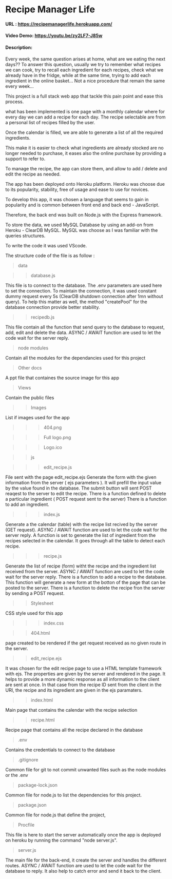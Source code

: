 # Recipe Manager Life

#### URL : https://recipemanagerlife.herokuapp.com/

#### Video Demo:  https://youtu.be/zy2LF7-J85w

#### Description:

Every week, the same question arises at home, what are we eating the next days?? To answer this question, usually we try to remember what recipes we can cook, try to recall each ingredient for each recipes, check what we already have in the fridge, while at the same time, trying to add each ingredient in the online basket... Not a nice procedure that remain the same every week...

This project is a full stack web app that tackle this pain point and ease this process.

what has been implemented is one page with a monthly calendar where for every day we can add a recipe for each day. The recipe selectable are from a personal list of recipes filled by the user.

Once the calendar is filled, we are able to generate a list of all the required ingredients.

This make it is easier to check what ingredients are already stocked are no longer needed to purchase, it eases also the online purchase by providing a support to refer to.

To manage the recipe, the app can store them, and allow to add / delete and edit the recipe as needed.

The app has been deployed onto Heroku platform. Heroku was choose due to its popularity, stability, free of usage and ease to use for novices.

To develop this app, it was chosen a language that seems to gain in popularity and is common between front end and back end - JavaScript.

Therefore, the back end was built on Node.js with the Express framework.

To store the data, we used MySQL Database by using an add-on from Heroku - ClearDB MySQL. MySQL was choose as I was familiar with the queries structures.

To write the code it was used VScode.

The structure code of the file is as follow :

>data

>>database.js

This file is to connect to the database. The .env parameters are used here to set the connection.
To maintain the connection, it was used  constant dummy request every 5s (ClearDB shutdown connection after 1mn without query). To help this matter as well, the method "createPool" for the database connection provide better stability.

>>recipedb.js

This file contain all the function that send query to the database to request, add, edit and delete the data.
ASYNC / AWAIT function are used to let the code wait for the server reply.

>node modules

Contain all the modules for the dependancies used for this project

>Other docs

A ppt file that containes the source image for this app

>Views

Contain the public files

>>Images

List if images used for the app

>>>404.png

>>>Full logo.png

>>>Logo.ico

>>js

>>>edit_recipe.js

File sent with the page edit_recipe.ejs
Generate the form with the given information from the server ( ejs parameters ). It will prefill the input value by the value found in the database. The submit button will sent  POST reaqest to the server to edit the recipe.
There is a function defined to delete a particular ingredient ( POST request sent to the server)
There is a function to add an ingredient.

>>>index.js

Generate a the calendar (table) with the recipe list recived by the server (GET request).
ASYNC / AWAIT function are used to let the code wait for the server reply.
A function is set to generate the list of ingredient from the recipes selected in the calendar. It goes through all the table to detect each recipe.

>>>recipe.js

Generate the list of recipe (form) witht the recipe and the ingredient list received from the server.
ASYNC / AWAIT function are used to let the code wait for the server reply.
There is a function to add a recipe to the database. This function will generate a new form at the botton of the page that can be posted to the server.
There is a function to delete the recipe fron the server by sending a POST request.

>>Stylesheet

CSS style used for this app

>>>index.css

>>404.html

page created to be rendered if the get request received as no given route in the server.

>>edit_recipe.ejs

It was chosen for the edit recipe page to use a HTML template framework with ejs. The properties are given by the server and rendered in the page. It helps to provide a more dynamic response as all information to the client are sent at once. In that case from the recipe ID sent from the client in the URI, the recipe and its ingredient are given in the ejs paramaters.

>>index.html

Main page that contains the calendar with the recipe selection

>>recipe.html

Recipe page that contains all the recipe declared in the database

>.env

Contains the credentials to connect to the database

>.gitignore

Common file for git to not commit unwanted files such as the node modules or the .env

>package-lock.json

Common file for node.js to list the dependencies for this project.

>package.json

Common file for node.js that define the project,

>Procfile

This file is here to start the server automatically once the app is deployed on heroku by running the command "node server.js".

>server.js

The main file for the back-end, it create the server and handles the different routes.
ASYNC / AWAIT function are used to let the code wait for the database to reply. It also help to catch error and send it back to the client.

```
